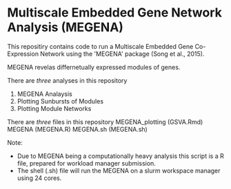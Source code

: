 # Multiscale Embedded Gene Network Analysis (MEGENA)

This repositiry contains code to run a Multiscale Embedded Gene Co-Expression Network using the 'MEGENA' package (Song et al., 2015).

MEGENA revelas differnetually expressed modules of genes.

There are *three* analyses in this repository
1) MEGENA Analaysis
2) Plotting Sunbursts of Modules
3) Plotting Module Networks

There are *three* files in this repository
MEGENA_plotting (GSVA.Rmd)
MEGENA (MEGENA.R)
MEGENA.sh (MEGENA.sh)

Note: 
- Due to MEGENA being a computationally heavy analysis this script is a R file, prepared for workload manager submission. 
- The shell (.sh) file will run the MEGENA on a slurm workspace manager using 24 cores.
